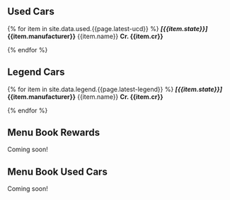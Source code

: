 ---
---
## Used Cars

{% for item in site.data.used.{{page.latest-ucd}} %}
***\[{{item.state}}\]***
**{{item.manufacturer}}** {{item.name}}
**Cr. {{item.cr}}**


{% endfor %}

## Legend Cars

{% for item in site.data.legend.{{page.latest-legend}} %}
***\[{{item.state}}\]***
**{{item.manufacturer}}** {{item.name}}
**Cr. {{item.cr}}**


{% endfor %}

## Menu Book Rewards

Coming soon!

## Menu Book Used Cars

Coming soon!
